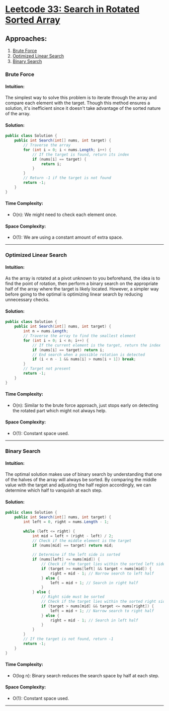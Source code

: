 # [Leetcode 33: Search in Rotated Sorted Array](https://leetcode.com/problems/search-in-rotated-sorted-array/)

## Approaches:
1. [Brute Force](#brute-force)
2. [Optimized Linear Search](#optimized-linear-search)
3. [Binary Search](#binary-search)

### Brute Force

#### Intuition:
The simplest way to solve this problem is to iterate through the array and compare each element with the target. Though this method ensures a solution, it's inefficient since it doesn't take advantage of the sorted nature of the array.

#### Solution:
```csharp
public class Solution {
    public int Search(int[] nums, int target) {
        // Traverse the array
        for (int i = 0; i < nums.Length; i++) {
            // If the target is found, return its index
            if (nums[i] == target) {
                return i;
            }
        }
        // Return -1 if the target is not found
        return -1;
    }
}
```

#### Time Complexity:
- O(n): We might need to check each element once.

#### Space Complexity:
- O(1): We are using a constant amount of extra space.

---

### Optimized Linear Search

#### Intuition:
As the array is rotated at a pivot unknown to you beforehand, the idea is to find the point of rotation, then perform a binary search on the appropriate half of the array where the target is likely located. However, a simpler way before going to the optimal is optimizing linear search by reducing unnecessary checks.

#### Solution:
```csharp
public class Solution {
    public int Search(int[] nums, int target) {
        int n = nums.Length;
        // Traverse the array to find the smallest element
        for (int i = 0; i < n; i++) {
            // If the current element is the target, return the index
            if (nums[i] == target) return i;
            // End search when a possible rotation is detected
            if (i < n - 1 && nums[i] > nums[i + 1]) break;
        }
        // Target not present
        return -1;
    }
}
```

#### Time Complexity:
- O(n): Similar to the brute force approach, just stops early on detecting the rotated part which might not always help.

#### Space Complexity:
- O(1): Constant space used.

---

### Binary Search

#### Intuition:
The optimal solution makes use of binary search by understanding that one of the halves of the array will always be sorted. By comparing the middle value with the target and adjusting the half region accordingly, we can determine which half to vanquish at each step.

#### Solution:
```csharp
public class Solution {
    public int Search(int[] nums, int target) {
        int left = 0, right = nums.Length - 1;
        
        while (left <= right) {
            int mid = left + (right - left) / 2;
            // Check if the middle element is the target
            if (nums[mid] == target) return mid;
            
            // Determine if the left side is sorted
            if (nums[left] <= nums[mid]) {
                // Check if the target lies within the sorted left side
                if (target >= nums[left] && target < nums[mid]) {
                    right = mid - 1; // Narrow search to left half
                } else {
                    left = mid + 1; // Search in right half
                }
            } else {
                // Right side must be sorted
                // Check if the target lies within the sorted right side
                if (target > nums[mid] && target <= nums[right]) {
                    left = mid + 1; // Narrow search to right half
                } else {
                    right = mid - 1; // Search in left half
                }
            }
        }
        // If the target is not found, return -1
        return -1;
    }
}
```

#### Time Complexity:
- O(log n): Binary search reduces the search space by half at each step.

#### Space Complexity:
- O(1): Constant space used.

---

